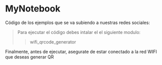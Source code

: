 # MyNotebook
Código de los ejemplos que se va subiendo a nuestras redes sociales:
> Para ejecutar el código debes intalar el el siguiente modulo:
>
>>wifi_qrcode_generator

Finalmente, antes de ejecutar, asegurate de estar conectado a la red WIFI que deseas generar QR
